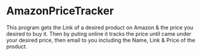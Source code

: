 # AmazonPriceTracker
This program gets the Link of a desired product on Amazon &amp; the price you desired to buy it. Then by puting online it tracks the price until came under your desired price, then email to you including the Name, Link &amp; Price of the product.
